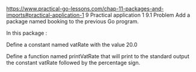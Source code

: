 https://www.practical-go-lessons.com/chap-11-packages-and-imports#practical-application-1
9 Practical application 1 
9.1 Problem 
Add a package named booking to the previous Go program. 

In this package :

Define a constant named vatRate with the value 20.0

Define a function named printVatRate that will print to the standard output the constant vatRate followed by the percentage sign.

